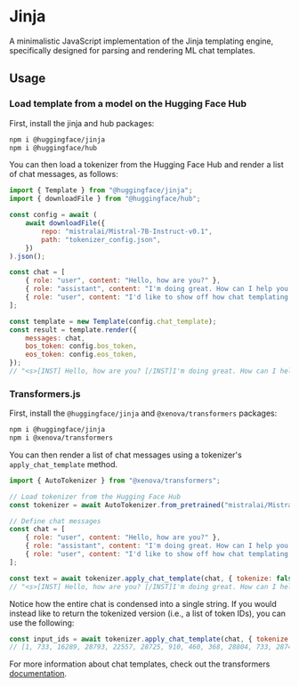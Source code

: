 # Jinja

A minimalistic JavaScript implementation of the Jinja templating engine, specifically designed for parsing and rendering ML chat templates.

## Usage

### Load template from a model on the Hugging Face Hub

First, install the jinja and hub packages:

```sh
npm i @huggingface/jinja
npm i @huggingface/hub
```

You can then load a tokenizer from the Hugging Face Hub and render a list of chat messages, as follows:

```js
import { Template } from "@huggingface/jinja";
import { downloadFile } from "@huggingface/hub";

const config = await (
	await downloadFile({
		repo: "mistralai/Mistral-7B-Instruct-v0.1",
		path: "tokenizer_config.json",
	})
).json();

const chat = [
	{ role: "user", content: "Hello, how are you?" },
	{ role: "assistant", content: "I'm doing great. How can I help you today?" },
	{ role: "user", content: "I'd like to show off how chat templating works!" },
];

const template = new Template(config.chat_template);
const result = template.render({
	messages: chat,
	bos_token: config.bos_token,
	eos_token: config.eos_token,
});
// "<s>[INST] Hello, how are you? [/INST]I'm doing great. How can I help you today?</s> [INST] I'd like to show off how chat templating works! [/INST]"
```

### Transformers.js

First, install the `@huggingface/jinja` and `@xenova/transformers` packages:

```sh
npm i @huggingface/jinja
npm i @xenova/transformers
```

You can then render a list of chat messages using a tokenizer's `apply_chat_template` method.

```js
import { AutoTokenizer } from "@xenova/transformers";

// Load tokenizer from the Hugging Face Hub
const tokenizer = await AutoTokenizer.from_pretrained("mistralai/Mistral-7B-Instruct-v0.1");

// Define chat messages
const chat = [
	{ role: "user", content: "Hello, how are you?" },
	{ role: "assistant", content: "I'm doing great. How can I help you today?" },
	{ role: "user", content: "I'd like to show off how chat templating works!" },
];

const text = await tokenizer.apply_chat_template(chat, { tokenize: false });
// "<s>[INST] Hello, how are you? [/INST]I'm doing great. How can I help you today?</s> [INST] I'd like to show off how chat templating works! [/INST]"
```

Notice how the entire chat is condensed into a single string. If you would instead like to return the tokenized version (i.e., a list of token IDs), you can use the following:

```js
const input_ids = await tokenizer.apply_chat_template(chat, { tokenize: true, return_tensor: false });
// [1, 733, 16289, 28793, 22557, 28725, 910, 460, 368, 28804, 733, 28748, 16289, 28793, 28737, 28742, 28719, 2548, 1598, 28723, 1602, 541, 315, 1316, 368, 3154, 28804, 2, 28705, 733, 16289, 28793, 315, 28742, 28715, 737, 298, 1347, 805, 910, 10706, 5752, 1077, 3791, 28808, 733, 28748, 16289, 28793]
```

For more information about chat templates, check out the transformers [documentation](https://huggingface.co/docs/transformers/main/en/chat_templating).
